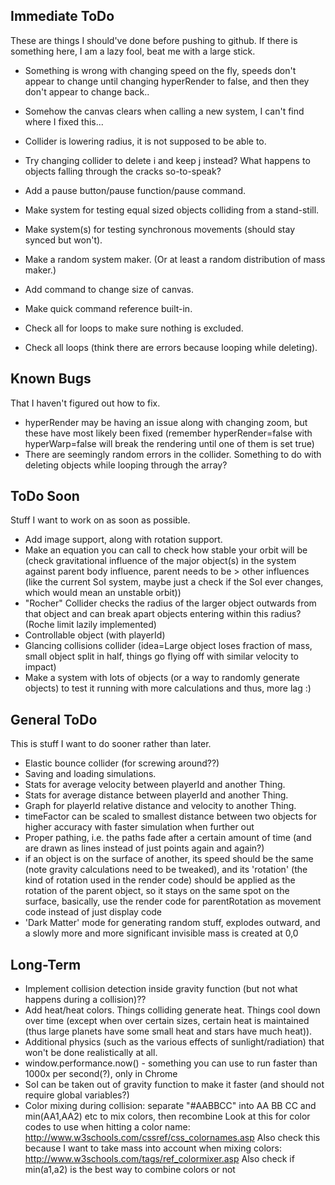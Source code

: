 Immediate ToDo
--------------

These are things I should've done before pushing to github. If there is something here, I am a lazy fool, beat me with a large stick.

* Something is wrong with changing speed on the fly, speeds don't appear to change until changing hyperRender to false, and then
  they don't appear to change back..
* Somehow the canvas clears when calling a new system, I can't find where I fixed this...

* Collider is lowering radius, it is not supposed to be able to.
* Try changing collider to delete i and keep j instead? What happens to objects falling through
  the cracks so-to-speak?
* Add a pause button/pause function/pause command.
* Make system for testing equal sized objects colliding from a stand-still.
* Make system(s) for testing synchronous movements (should stay synced but won't).

* Make a random system maker. (Or at least a random distribution of mass maker.)
* Add command to change size of canvas.
* Make quick command reference built-in.

* Check all for loops to make sure nothing is excluded.
* Check all loops (think there are errors because looping while deleting).

Known Bugs
----------

That I haven't figured out how to fix.

* hyperRender may be having an issue along with changing zoom, but these have most likely been fixed (remember hyperRender=false with
  hyperWarp=false will break the rendering until one of them is set true)
* There are seemingly random errors in the collider. Something to do with deleting objects while looping through the array?

ToDo Soon
---------

Stuff I want to work on as soon as possible.

* Add image support, along with rotation support.
* Make an equation you can call to check how stable your orbit will be (check gravitational influence
  of the major object(s) in the system against parent body influence, parent
  needs to be > other influences (like the current SoI system, maybe just a check if the SoI ever changes,
  which would mean an unstable orbit))
* "Rocher" Collider checks the radius of the larger object outwards from that object and can break
  apart objects entering within this radius? (Roche limit lazily implemented)
* Controllable object (with playerId)
* Glancing collisions collider (idea=Large object loses fraction of mass, small object split in
  half, things go flying off with similar velocity to impact)
* Make a system with lots of objects (or a way to randomly generate objects) to test it running with more calculations and thus, more lag :)

General ToDo
------------

This is stuff I want to do sooner rather than later.

* Elastic bounce collider (for screwing around??)
* Saving and loading simulations.
* Stats for average velocity between playerId and another Thing.
* Stats for average distance between playerId and another Thing.
* Graph for playerId relative distance and velocity to another Thing.
* timeFactor can be scaled to smallest distance between two objects for higher accuracy with
  faster simulation when further out
* Proper pathing, i.e. the paths fade after a certain amount of time (and are drawn as lines instead
  of just points again and again?)
* if an object is on the surface of another, its speed should be the same (note gravity calculations need to be tweaked),
  and its 'rotation' (the kind of rotation used in the render code) should be applied as the rotation of the parent object,
  so it stays on the same spot on the surface, basically, use the render code for parentRotation as movement code instead
  of just display code
* 'Dark Matter' mode for generating random stuff, explodes outward, and a slowly more and more significant
  invisible mass is created at 0,0

Long-Term
---------

* Implement collision detection inside gravity function (but not what happens during a collision)??
* Add heat/heat colors. Things colliding generate heat. Things cool down over time (except when over
  certain sizes, certain heat is maintained (thus large planets have some small heat and stars have much heat)).
* Additional physics (such as the various effects of sunlight/radiation) that won't be done realistically
  at all.
* window.performance.now() - something you can use to run faster than 1000x per second(?), only in Chrome
* SoI can be taken out of gravity function to make it faster (and should not require global variables?)
* Color mixing during collision: separate "#AABBCC" into AA BB CC and min(AA1,AA2) etc to mix colors, then recombine
  Look at this for color codes to use when hitting a color name: http://www.w3schools.com/cssref/css_colornames.asp
  Also check this because I want to take mass into account when mixing colors: http://www.w3schools.com/tags/ref_colormixer.asp
  Also check if min(a1,a2) is the best way to combine colors or not